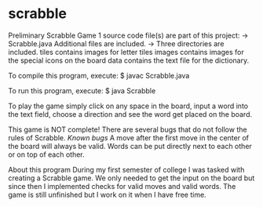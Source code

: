 # scrabble
Preliminary Scrabble Game
1 source code file(s) are part of this project:
        -> Scrabble.java
Additional files are included. 
		-> Three directories are included. tiles contains images for letter tiles
		   images contains images for the special icons on the board
		   data contains the text file for the dictionary.

To compile this program, execute:
$ javac Scrabble.java

To run this program, execute:
$ java Scrabble

To play the game simply click on any space in the board, input a word into the text field, 
choose a direction and see the word get placed on the board.

This game is NOT complete! There are several bugs that do not follow the rules of Scrabble.
*Known bugs*
	A move after the first move in the center of the board will always be valid.
	Words can be put directly next to each other or on top of each other.

About this program
During my first semester of college I was tasked with creating a Scrabble game. We only needed to
get the input on the board but since then I implemented checks for valid moves and valid words.
The game is still unfinished but I work on it when I have free time.
